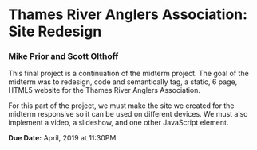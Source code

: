 # Thames River Anglers Association: Site Redesign
### Mike Prior and Scott Olthoff
This final project is a continuation of the midterm project. The goal of the midterm was to redesign, code and semantically tag, a static, 6 page, HTML5 website for the Thames River Anglers Association. 

For this part of the project, we must make the site we created for the midterm responsive so it can be used on different devices. We must also implement a video, a slideshow, and one other JavaScript element.

**Due Date:** April, 2019 at 11:30PM
